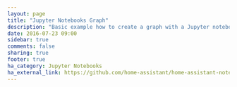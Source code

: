 ```yaml
---
layout: page
title: "Jupyter Notebooks Graph"
description: "Basic example how to create a graph with a Jupyter notebook."
date: 2016-07-23 09:00
sidebar: true
comments: false
sharing: true
footer: true
ha_category: Jupyter Notebooks
ha_external_link: https://github.com/home-assistant/home-assistant-notebooks/blob/master/graph-single-sensor.ipynb
---
```


